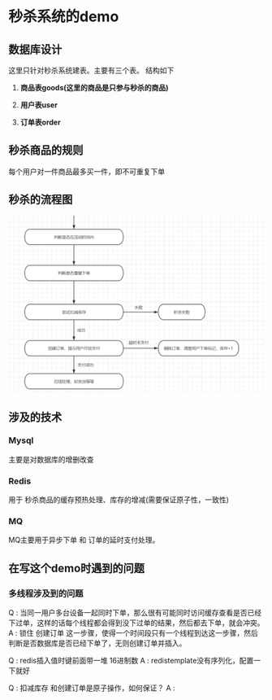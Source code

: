 # 秒杀系统的demo

## 数据库设计
这里只针对秒杀系统建表。主要有三个表。 结构如下</br>

1. **商品表goods(这里的商品是只参与秒杀的商品)**

2. **用户表user**

3. **订单表order**


## 秒杀商品的规则
每个用户对一件商品最多买一件，即不可重复下单
## 秒杀的流程图
![](images/process.png)

## 涉及的技术
### Mysql
主要是对数据库的增删改查

### Redis
用于 秒杀商品的缓存预热处理、库存的增减(需要保证原子性，一致性)

### MQ
MQ主要用于异步下单 和 订单的延时支付处理。


## 在写这个demo时遇到的问题
### 多线程涉及到的问题

Q : 当同一用户多台设备一起同时下单，那么很有可能同时访问缓存查看是否已经下过单，这样的话每个线程都会得到没下过单的结果，然后都去下单，就会冲突。</br>
A : 锁住 创建订单 这一步骤，使得一个时间段只有一个线程到达这一步骤，然后判断是否数据库是否已经下单了，无则创建订单并插入。

Q : redis插入值时键前面带一堆 16进制数
A : redistemplate没有序列化，配置一下就好


Q : 扣减库存 和创建订单是原子操作，如何保证？
A :